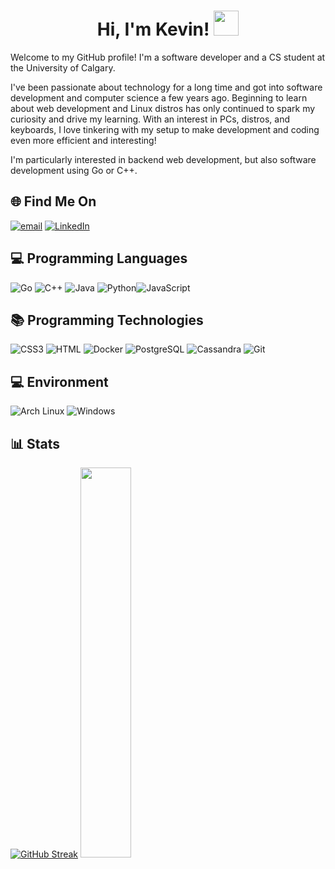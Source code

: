 <h1 align="center">Hi, I'm Kevin! <img src="https://media.giphy.com/media/hvRJCLFzcasrR4ia7z/giphy.gif" width="40"></h1>

Welcome to my GitHub profile! I'm a software developer and a CS student at the University of Calgary.

I've been passionate about technology for a long time and got into software development and computer science a few years ago. Beginning to learn about web development and Linux distros has only continued to spark my curiosity and drive my learning. With an interest in PCs, distros, and keyboards, I love tinkering with my setup to make development and coding even more efficient and interesting!

I'm particularly interested in backend web development, but also software development using Go or C++.

## 🌐 Find Me On

[![email](https://img.shields.io/badge/kevonosdiaz@gmail.com-D14836?logo=gmail&logoColor=white)](mailto:kevonosdiaz@gmail.com)
[![LinkedIn](https://img.shields.io/badge/kevin--tran--t56-%230077B5.svg?logo=linkedin&logoColor=white)](www.linkedin.com/in/kevin-tran-t56)

<!-- Add personal website link here -->

## 💻 Programming Languages

![Go](https://img.shields.io/badge/go-FFF?style=for-the-badge&logo=go&logoColor=00ADD8) ![C++](https://img.shields.io/badge/c++-00599C?style=for-the-badge&logo=c%2B%2B&logoColor=white) ![Java](https://img.shields.io/badge/java-%23ED8B00.svg?style=for-the-badge&logo=java&logoColor=white) ![Python](https://img.shields.io/badge/Python-FFD43B?style=for-the-badge&logo=python&logoColor=blue)![JavaScript](https://img.shields.io/badge/JavaScript-323330?style=for-the-badge&logo=javascript&logoColor=F7DF1E)

## 📚 Programming Technologies

![CSS3](https://img.shields.io/badge/CSS3-1572B6?style=for-the-badge&logo=css3&logoColor=white) ![HTML](https://img.shields.io/badge/HTML5-E34F26?style=for-the-badge&logo=html5&logoColor=white) ![Docker](https://img.shields.io/badge/docker-2496ED?style=for-the-badge&logo=docker&logoColor=FFF) ![PostgreSQL](https://img.shields.io/badge/postgresql-4169E1?style=for-the-badge&logo=postgresql&logoColor=FFF) ![Cassandra](https://img.shields.io/badge/cassandra-1287B1?style=for-the-badge&logo=apache-cassandra&logoColor=FFF)
![Git](https://img.shields.io/badge/git-F05032?style=for-the-badge&logo=git&logoColor=fff)

## 💻 Environment

![Arch Linux](https://img.shields.io/badge/Arch%20Linux-1793D1?style=for-the-badge&logo=arch-linux&logoColor=fff)
![Windows](https://img.shields.io/badge/Windows-0078D6?style=for-the-badge&logo=windows10&logoColor=fff)

## 📊 Stats

[![GitHub Streak](https://streak-stats.demolab.com?user=Kevonosdiaz&theme=tokyonight)](https://git.io/streak-stats)
<img src="https://github-readme-stats.vercel.app/api/top-langs/?username=Kevonosdiaz&layout=compact&langs_count=6&theme=tokyonight&hide_border=false" width="40%" />
